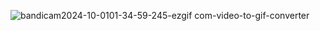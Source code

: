 ![bandicam2024-10-0101-34-59-245-ezgif com-video-to-gif-converter](https://github.com/user-attachments/assets/2cdfa46c-bf18-4934-a5e4-af8e5b010435)

